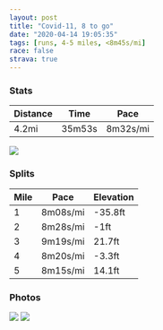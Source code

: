 ```yaml
---
layout: post
title: "Covid-11, 8 to go"
date: "2020-04-14 19:05:35"
tags: [runs, 4-5 miles, <8m45s/mi]
race: false
strava: true
---
```


### Stats

| Distance | Time | Pace |
|----------|------|------|
|4.2mi|35m53s|8m32s/mi|

<img src='https://maps.googleapis.com/maps/api/staticmap?maptype=roadmap&path=enc:uewwFjqsbMWZBA[Ae@Ue@e@IGk@Ma@WGAG?OKUA[S[MCHKFWDi@EWJWRYl@Qx@g@r@u@bBCf@_@|AOz@a@nAU`@IJUh@?^M~@ENKDEHC?ORGPEh@Ob@Ip@Wf@UB[HYKE?@?GCKKkAu@][KGQF[X[r@C?OG]g@Ye@_@}@c@e@KSWWi@w@Oi@Q]m@y@w@m@q@Y]KMAKG[[m@]w@m@mBoAw@s@U][Ui@[s@Ya@Yk@WaAs@kAq@YMuAeA_@Uw@[k@a@s@k@u@_@S@MFI@_@Oe@Ww@Qy@GyBCm@Kw@e@yAgA}@g@WUSW[Qq@o@WQKW@CGIMESCMEMACEGFK@OKAEM?CDO?[SYKy@c@_@YAIFUK]IGMDMXC?a@Uy@Km@C]IOQS_@GSAK@IGYQUqA_AWGq@Wc@Ys@w@IQ_@m@c@WGOICMMKQSQQWg@a@[IkBkAUCEIMKo@a@wAs@AJCF?p@DFHr@?jCBdEH~@@`@FEBK?eAG{C@mAMeAAMBSJo@?SHOAODSBGHCLO?ECEZ@TGv@?NBBPTL`@HT@TAJCLGTALJ@Jf@Rl@FLGNB`@^p@Jp@RZ^h@Zx@`Ab@VLLZJNNNFLEFGRg@JMJg@R_@AKBGF?AGPNBH?DA@?DHJBIRMJO\Uj@i@XMEGJ?FIPJZ\@ODLJJA@R@CCQ?EDHBNLf@PBHRJf@j@HD`@Zd@L?AFLJ@^b@f@r@CNDA@ICQ@@V@`@Ll@b@f@Jf@BPHZBFCf@?J@JFFJTLBE?CHDPTHDVt@EVBHZR`@h@NFXVjAf@ZR^JPVTFJFH?XHf@\`@J\XF@JLJV`@ZLR|@l@HNn@b@N?PH`@\ZLPT`@Ph@h@^TFRD@|@b@F@HHNFJHHR`@BZNlApAt@TPLLL`@TLAPDTANNPFl@Nb@b@PJjAjARLHDJ?DCH@TPTJP@d@LIHF@XVj@F\NNA?AKFG@EIAo@DMCi@NWNIn@KDCHQLG|@uANq@DEAOFC?c@BC?MBGAIHEBOPOT?LEH?DDZ@RNTHFLNLt@LL@JDPTRJN^FBBLAv@JTf@P`@P@B`@Nb@XZJPVJZFBP^XJHO^Qb@BHF?GJBPL\`@FDEWBST]NG&key=AIzaSyC1MId7bFpkLXNAaYhBSTb8jLyiSqzbDtM&size=800x800&markers=color:yellow|label:S|40.75627,-73.99718&markers=color:green|label:F|40.75671000000007,-73.99713999999994'>

### Splits

| Mile | Pace | Elevation |
|------|------|-----------|
|1|8m08s/mi|-35.8ft|
|2|8m28s/mi|-1ft|
|3|9m19s/mi|21.7ft|
|4|8m20s/mi|-3.3ft|
|5|8m15s/mi|14.1ft|

### Photos
<img src='https://dgtzuqphqg23d.cloudfront.net/A_P7nv9YiV21BUGlN9oOO-pPsUKe5PncOPI60zq3XfU-576x768.jpg'>

<img src='https://dgtzuqphqg23d.cloudfront.net/mmzn-UBwn2Gh46icvLTR8TSSSfsLXEMOjfJcVk1k8wQ-768x768.jpg'>
